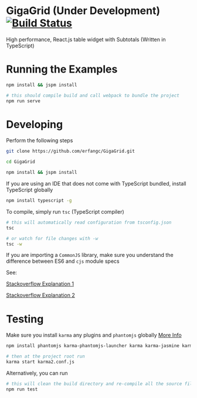 # GigaGrid (Under Development) [![Build Status](https://travis-ci.org/erfangc/GigaGrid.svg?branch=master)](https://travis-ci.org/erfangc/GigaGrid)

High performance, React.js table widget with Subtotals (Written in TypeScript)

# Running the Examples

```bash
npm install && jspm install

# this should compile build and call webpack to bundle the project 
npm run serve
```

# Developing

Perform the following steps

```bash
git clone https://github.com/erfangc/GigaGrid.git

cd GigaGrid

npm install && jspm install
```

If you are using an IDE that does not come with TypeScript bundled, install TypeScript globally

```bash
npm install typescript -g
```

To compile, simply run `tsc` (TypeScript compiler)

```bash
# this will automatically read configuration from tsconfig.json
tsc

# or watch for file changes with -w
tsc -w
```

If you are importing a `CommonJS` library, make sure you understand the difference between ES6 and `cjs` module specs

See:

[Stackoverflow Explanation 1](http://stackoverflow.com/questions/34622598/typescript-importing-from-libraries-written-in-es5-vs-es6)

[Stackoverflow Explanation 2](http://stackoverflow.com/questions/29596714/new-es6-syntax-for-importing-commonjs-amd-modules-i-e-import-foo-require)

# Testing

Make sure you install `karma` any plugins and `phantomjs` globally [More Info](http://phantomjs.org/)

```bash
npm install phantomjs karma-phantomjs-launcher karma karma-jasmine karma-jspm -g

# then at the project root run
karma start karma2.conf.js
```

Alternatively, you can run

```bash
# this will clean the build directory and re-compile all the source files
npm run test
```
